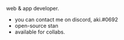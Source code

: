 web & app developer.
- you can contact me on discord, aki.#0692
- open-source stan
- available for collabs.
